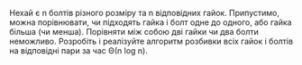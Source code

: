 Нехай є n болтів різного розміру та n відповідних гайок. Припустимо, можна порівнювати,
чи підходять гайка і болт одне до одного, або гайка більша (чи менша). Порівняти між собою
дві гайки чи два болти неможливо. Розробіть і реалізуйте алгоритм розбивки всіх гайок і
болтів на відповідні пари за час Θ(n log n).